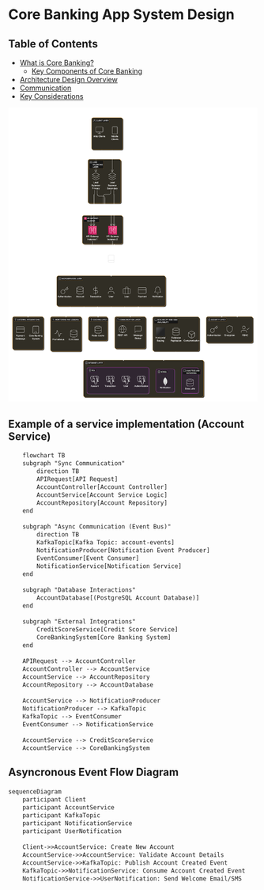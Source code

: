 # Core Banking App System Design

## Table of Contents

- [What is Core Banking?](docs/README.core-app.md#What-is-Core-Banking?)
  - [Key Components of Core Banking](docs/README.core-app.md##Key-Components-of-Core-Banking)
- [Architecture Design Overview](docs/README.info.md#Architecture-Design-Overview)
- [Communication](docs/README.info.md#communication)
- [Key Considerations](docs/README.info.md#key-considerations)

![Core Banking System design](images/core-banking-desgin.png)

## Example of a service implementation (Account Service)

```mermaid
    flowchart TB
    subgraph "Sync Communication"
        direction TB
        APIRequest[API Request]
        AccountController[Account Controller]
        AccountService[Account Service Logic]
        AccountRepository[Account Repository]
    end

    subgraph "Async Communication (Event Bus)"
        direction TB
        KafkaTopic[Kafka Topic: account-events]
        NotificationProducer[Notification Event Producer]
        EventConsumer[Event Consumer]
        NotificationService[Notification Service]
    end

    subgraph "Database Interactions"
        AccountDatabase[(PostgreSQL Account Database)]
    end

    subgraph "External Integrations"
        CreditScoreService[Credit Score Service]
        CoreBankingSystem[Core Banking System]
    end

    APIRequest --> AccountController
    AccountController --> AccountService
    AccountService --> AccountRepository
    AccountRepository --> AccountDatabase

    AccountService --> NotificationProducer
    NotificationProducer --> KafkaTopic
    KafkaTopic --> EventConsumer
    EventConsumer --> NotificationService

    AccountService --> CreditScoreService
    AccountService --> CoreBankingSystem
```

## Asyncronous Event Flow Diagram

```mermaid
sequenceDiagram
    participant Client
    participant AccountService
    participant KafkaTopic
    participant NotificationService
    participant UserNotification

    Client->>AccountService: Create New Account
    AccountService->>AccountService: Validate Account Details
    AccountService->>KafkaTopic: Publish Account Created Event
    KafkaTopic->>NotificationService: Consume Account Created Event
    NotificationService->>UserNotification: Send Welcome Email/SMS
```
